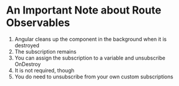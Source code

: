 # An Important Note about Route Observables
01. Angular cleans up the component in the background when it is destroyed
02. The subscription remains
03. You can assign the subscription to a variable and unsubscribe OnDestroy
04. It is not required, though
05. You do need to unsubscribe from your own custom subscriptions